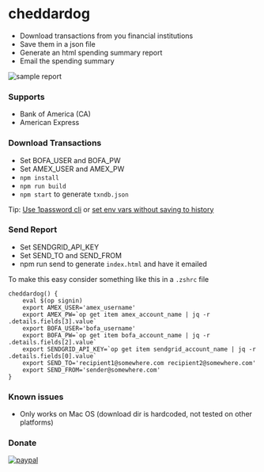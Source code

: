 # cheddardog

-   Download transactions from you financial institutions
-   Save them in a json file
-   Generate an html spending summary report
-   Email the spending summary

![sample report](https://user-images.githubusercontent.com/4343866/50465377-cb542f80-094b-11e9-9821-20239ad9cc56.png)

### Supports

-   Bank of America (CA)
-   American Express

### Download Transactions

-   Set BOFA_USER and BOFA_PW
-   Set AMEX_USER and AMEX_PW
-   `npm install`
-   `npm run build`
-   `npm start` to generate `txndb.json`

Tip: [Use 1password cli](https://support.1password.com/command-line/#appendix-session-management) or [set env vars without saving to history](https://www.google.com/search?rlz=1C5CHFA_enUS806US806&ei=LiMhXJXKIa7L0PEPnIyQiAM&q=run+command+without+saving+to+history+bash+zsh&oq=run+command+without+saving+to+history+bash+zsh&gs_l=psy-ab.3..35i39.4591.4949..5221...0.0..0.90.418.5......0....1..gws-wiz.......0i71j35i304i39.TG68M-kDrp4)

### Send Report

-   Set SENDGRID_API_KEY
-   Set SEND_TO and SEND_FROM
-   npm run send to generate `index.html` and have it emailed

To make this easy consider something like this in a `.zshrc` file

```
cheddardog() {
    eval $(op signin)
    export AMEX_USER='amex_username'
    export AMEX_PW=`op get item amex_account_name | jq -r .details.fields[3].value`
    export BOFA_USER='bofa_username'
    export BOFA_PW=`op get item bofa_account_name | jq -r .details.fields[2].value`
    export SENDGRID_API_KEY=`op get item sendgrid_account_name | jq -r .details.fields[0].value`
    export SEND_TO='recipient1@somewhere.com recipient2@somewhere.com'
    export SEND_FROM='sender@somewhere.com'
}
```

### Known issues

-   Only works on Mac OS (download dir is hardcoded, not tested on other platforms)

### Donate

[![paypal](https://www.paypalobjects.com/en_US/i/btn/btn_donateCC_LG.gif)](https://www.paypal.com/cgi-bin/webscr?cmd=_s-xclick&hosted_button_id=XUWGTGEM9TDPG&source=url)
